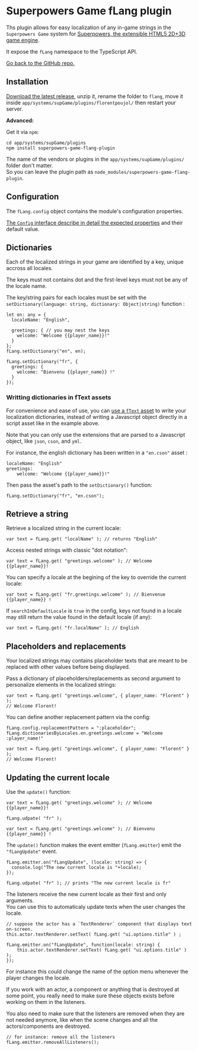 # Superpowers Game fLang plugin

Ths plugin allows for easy localization of any in-game strings in the `Superpowers Game` system for [Superpowers, the extensible HTML5 2D+3D game engine](http://superpowers-html5.com).  

It expose the `fLang` namespace to the TypeScript API.

[Go back to the GitHub repo.](https://github.com/florentpoujol/superpowers-game-flang-plugin)


## Installation

[Download the latest release](https://github.com/florentpoujol/superpowers-game-flang-plugin/releases), unzip it, rename the folder to `flang`, move it inside `app/systems/supGame/plugins/florentpoujol/` then restart your server.

__Advanced:__

Get it via `npm`:
        
    cd app/systems/supGame/plugins
    npm install superpowers-game-flang-plugin

The name of the vendors or plugins in the `app/systems/supGame/plugins/` folder don't matter.  
So you can leave the plugin path as `node_modules/superpowers-game-flang-plugin`.


## Configuration

The `fLang.config` object contains the module's configuration properties.

[The `Config` interface describe in detail the expected properties](#flang.config) and their default value.


## Dictionaries

Each of the localized strings in your game are identified by a key, unique accross all locales.

The keys must not contains dot and the first-level keys must not be any of the locale name.

The key/string pairs for each locales must be set with the `setDictionary(language: string, dictionary: Object|string)` function :

    let en: any = {
      localeName: "English",

      greetings: { // you may nest the keys
        welcome: "Welcome {{player_name}}!"
      }
    };
    fLang.setDictionary("en", en);

    fLang.setDictionary("fr", {
      greetings: {
        welcome: "Bienvenu {{player_name}} !"
      }
    });

### Writting dictionaries in fText assets

For convenience and ease of use, you can [use a `fText` asset](https://github.com/florentpoujol/superpowers-game-ftext-plugin) to write your localization dictionaries, instead of writing a Javascript object directly in a script asset like in the example above.

Note that you can only use the extensions that are parsed to a Javascript object, like `json`, `cson`, and `yml`.

For instance, the english dictionary has been written in a `"en.cson"` asset :

    localeName: "English"
    greetings:
        welcome: "Welcome {{player_name}}!"

Then pass the asset's path to the  `setDictionary()` function:

    fLang.setDictionary("fr", "en.cson");


## Retrieve a string

Retrieve a localized string in the current locale:
    
    var text = fLang.get( "localName" ); // returns "English"

Access nested strings with classic "dot notation":

    var text = fLang.get( "greetings.welcome" ); // Welcome {{player_name}}!

You can specify a locale at the begining of the key to override the current locale:

    var text = fLang.get( "fr.greetings.welcome" ); // Bienvenue {{player_name}} !

If `searchInDefaultLocale` is `true` in the config, keys not found in a locale may still return the value found in the default locale (if any):

    var text = fLang.get( "fr.localName" ); // English

## Placeholders and replacements

Your localized strings may contains placeholder texts that are meant to be replaced with other values before being displayed.  

Pass a dictionary of placeholders/replacements as second argument to personalize elements in the localized strings:
    
    var text = fLang.get( "greetings.welcome", { player_name: "Florent" } );
    // Welcome Florent!

You can define another replacement pattern via the config:

    fLang.config.replacementPattern = ":placeholder";
    fLang.dictionariesByLocales.en.greetings.welcome = "Welcome :player_name!"

    var text = fLang.get( "greetings.welcome", { player_name: "Florent" } ); 
    // Welcome Florent!

## Updating the current locale

Use the `update()` function:

    var text = fLang.get( "greetings.welcome" ); // Welcome {{player_name}}!

    fLang.udpate( "fr" );

    var text = fLang.get( "greetings.welcome" ); // Bienvenu {{player_name}} !
    
The `update()` function makes the event emitter (`fLang.emitter`) emit the `"fLangUpdate"` event.  

    fLang.emitter.on("fLangUpdate", (locale: string) => {
      console.log("The new current locale is "+locale);
    });

    fLang.udpate( "fr" ); // prints "The new current locale is fr"

The listeners receive the new current locale as their first and only arguments.  
You can use this to automaticaly update texts when the user changes the locale.
    
    // suppose the actor has a `TextRenderer` component that displays text on-screen.
    this.actor.textRenderer.setText( fLang.get( "ui.options.title" ) ;

    fLang.emitter.on("fLangUpdate", function(locale: string) {
        this.actor.textRenderer.setText( fLang.get( "ui.options.title" ) );
    });

For instance this could change the name of the option menu whenever the player changes the locale.

If you work with an actor, a component or anything that is destroyed at some point, you really need to make sure these objects exists before working on them in the listeners.  

You also need to make sure that the listeners are removed when they are not needed anymore, like when the scene changes and all the actors/components are destroyed.

    // for instance: remove all the listeners
    fLang.emitter.removeAllListeners();
